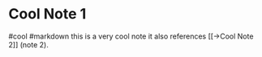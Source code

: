 # Cool Note 1
#cool #markdown
this is a very cool note
it also references [[->Cool Note 2]] (note 2).
